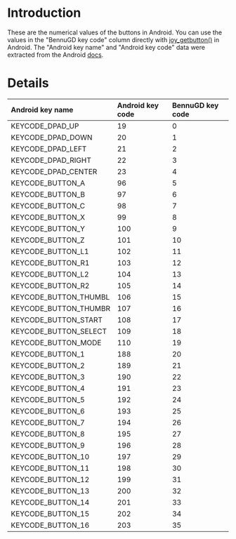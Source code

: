 # Introduction #

These are the numerical values of the buttons in Android. You can use the values in the "BennuGD key code" column directly with [joy\_getbutton()](http://wiki.bennugd.org/index.php?title=Joy_getbutton) in Android.
The "Android key name" and "Android key code" data were extracted from the Android [docs](http://developer.android.com/reference/android/view/KeyEvent.html).

# Details #

|**Android key name**|**Android key code**|**BennuGD key code**|
|:-------------------|:-------------------|:-------------------|
|KEYCODE\_DPAD\_UP   |19                  |0                   |
|KEYCODE\_DPAD\_DOWN |20                  |1                   |
|KEYCODE\_DPAD\_LEFT |21                  |2                   |
|KEYCODE\_DPAD\_RIGHT|22                  |3                   |
|KEYCODE\_DPAD\_CENTER |23                  |4                   |
|KEYCODE\_BUTTON\_A  |96                  |5                   |
|KEYCODE\_BUTTON\_B  |97                  |6                   |
|KEYCODE\_BUTTON\_C  |98                  |7                   |
|KEYCODE\_BUTTON\_X  |99                  |8                   |
|KEYCODE\_BUTTON\_Y  |100                 |9                   |
|KEYCODE\_BUTTON\_Z  |101                 |10                  |
|KEYCODE\_BUTTON\_L1 |102                 |11                  |
|KEYCODE\_BUTTON\_R1 |103                 |12                  |
|KEYCODE\_BUTTON\_L2 |104                 |13                  |
|KEYCODE\_BUTTON\_R2 |105                 |14                  |
|KEYCODE\_BUTTON\_THUMBL |106                 |15                  |
|KEYCODE\_BUTTON\_THUMBR |107                 |16                  |
|KEYCODE\_BUTTON\_START|108                 |17                  |
|KEYCODE\_BUTTON\_SELECT |109                 |18                  |
|KEYCODE\_BUTTON\_MODE |110                 |19                  |
|KEYCODE\_BUTTON\_1  |188                 |20                  |
|KEYCODE\_BUTTON\_2  |189                 |21                  |
|KEYCODE\_BUTTON\_3  |190                 |22                  |
|KEYCODE\_BUTTON\_4  |191                 |23                  |
|KEYCODE\_BUTTON\_5  |192                 |24                  |
|KEYCODE\_BUTTON\_6  |193                 |25                  |
|KEYCODE\_BUTTON\_7  |194                 |26                  |
|KEYCODE\_BUTTON\_8  |195                 |27                  |
|KEYCODE\_BUTTON\_9  |196                 |28                  |
|KEYCODE\_BUTTON\_10 |197                 |29                  |
|KEYCODE\_BUTTON\_11 |198                 |30                  |
|KEYCODE\_BUTTON\_12 |199                 |31                  |
|KEYCODE\_BUTTON\_13 |200                 |32                  |
|KEYCODE\_BUTTON\_14 |201                 |33                  |
|KEYCODE\_BUTTON\_15 |202                 |34                  |
|KEYCODE\_BUTTON\_16 |203                 |35                  |